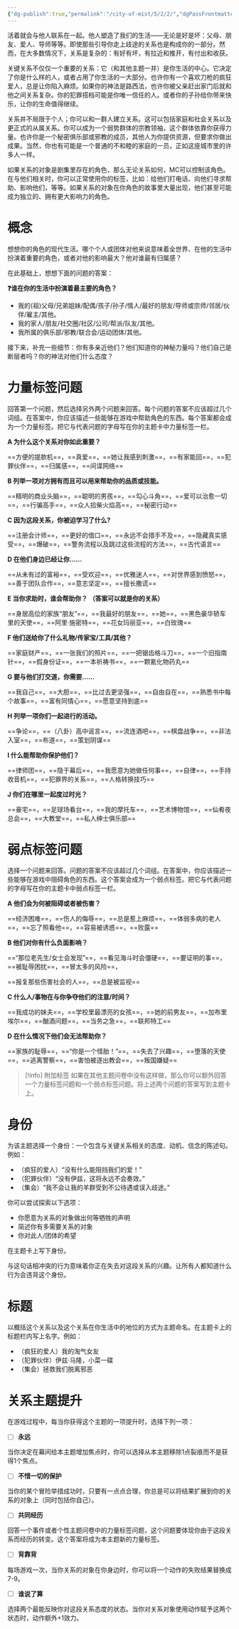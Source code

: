 ```yaml
---
{"dg-publish":true,"permalink":"/city-of-mist/5/2/2/","dgPassFrontmatter":true}
---
```


活着就会与他人联系在一起。他人塑造了我们的生活——无论是好是坏：父母、朋友、爱人、导师等等。即使那些引导你走上歧途的关系也是构成你的一部分。然而，在大多数情况下，关系是复杂的：有好有坏，有拉近和推开，有付出和收获。

关键关系不仅仅一个重要的关系：它（和其他主题一并）是你生活的中心。它决定了你是什么样的人，或者占用了你生活的一大部分。也许你有一个喜欢刀枪的疯狂爱人，总是让你陷入麻烦。如果你的神法是路西法，也许你被父亲赶出家门后就和他之间关系复杂。你的犯罪搭档可能是你唯一信任的人。或者你的子孙给你带来快乐，让你的生命值得继续。

关系并不局限于个人；你可以和一群人建立关系。这可以包括家庭和社会关系以及更正式的从属关系。你可以成为一个弱势群体的宗教领袖，这个群体依靠你获得力量。也许你是一个秘密俱乐部或邪教的成员，其他人为你提供资源，但要求你做出成果。当然，你也有可能是一个普通的不和睦的家庭的一员，正如这座城市里的许多人一样。

如果关系的对象是剧集里存在的角色，那么无论关系如何，MC可以控制该角色。在与他们相关时，你可以正常使用你的标签，比如：给他们打电话、向他们寻求帮助、影响他们，等等。如果关系的对象在你角色的故事里大量出现，他们甚至可能成为独立的、拥有更大影响力的角色。

# 概念
想想你的角色的现代生活。哪个个人或团体对他来说意味着全世界、在他的生活中扮演着重要的角色，或者对他的影响最大？他对谁最有归属感？

在此基础上，想想下面的问题的答案：

**❓谁在你的生活中扮演着最主要的角色？**

- 我的(祖)父母/兄弟姐妹/配偶/孩子/孙子/情人/最好的朋友/导师或宗师/邻居/伙伴/雇主/其他。
- 我的家人/朋友/社交圈/社区/公司/帮派/队友/其他。
- 我所属的俱乐部/邪教/联合会/运动团体/其他。

接下来，补充一些细节：你有多亲近他们？他们知道你的神秘力量吗？他们自己是断层者吗？你的神法对他们什么态度？

# 力量标签问题
回答第一个问题，然后选择另外两个问题来回答。每个问题的答案不应该超过几个词组。在答案中，你应该描述一些能够在游戏中帮助角色的东西。每个答案都会成为一个力量标签。把它与代表问题的字母写在你的主题卡中力量标签一栏。

**A 为什么这个关系对你如此重要？**

==方便的提款机==，==真爱==，==她让我感到刺激==，==有家能回==，==犯罪伙伴==，==归属感==，==间谍网络==

**B 列举一项对方拥有而且可以用来帮助你的品质或技能。**

==精明的商业头脑==，==聪明的男孩==，==勾心斗角==，==爱可以治愈一切==，==行骗高手==，==众人拾柴火焰高==，==秘密行动==

**C 因为这段关系，你被迫学习了什么?**

==注册会计师==，==更好的借口==，==永远不会措手不及==，==隐藏真实感受==，==爆破==，==警务流程以及跳过这些流程的方法==，==古代语言==

**D 在他们身边已经让你……**

==从未有过的富裕==，==受欢迎==，==优雅迷人==，==对世界感到愤怒==，==善于团队合作==，==意志坚定==，==擅长撒谎==

**E 当你求助时，谁会帮助你？ （答案可以就是你的关系）**

==身居高位的家族“朋友”==，==我最好的朋友==，==她==，==黑色豪华轿车里的天使==，==阿里·施密特==，==花女玛丽亚==，==白玫瑰==

**F 他们送给你了什么礼物/传家宝/工具/其他？**

==家庭财产==，==一张我们的照片==，==一把锯齿格斗刀==，==一个旧指南针==，==假身份证==，==一本祈祷书==，==一颗氰化物药丸==

**G 要与他们打交道，你需要……**

==我自己==，==大胆==，==比过去更坚强==，==自由自在==，==熟悉书中每个故事==，==富有同情心==，==愿意坚持到底==

**H 列举一项你们一起进行的活动。**

==争论==，==（八卦）高中谣言==，==流连酒吧==，==棋盘战争==，==非法入室==，==布道==，==策划阴谋==

**I 什么能帮助你保护他们？**

==律师团==，==隐于幕后==，==我愿意为她做任何事==，==自律==，==手持收音机==，==犯罪界的关系==，==人格转换技巧==

**J 你们在哪里一起度过时光？**

==豪宅==，==足球场看台==，==我的摩托车==，==艺术博物馆==，==仙肴夜总会==，==大教堂==，==私人绅士俱乐部==

# 弱点标签问题
选择一个问题来回答。问题的答案不应该超过几个词组。在答案中，你应该描述一些能够在游戏中阻碍角色的东西。这个答案会成为一个弱点标签。把它与代表问题的字母写在你的主题卡中弱点标签一栏。

**A 他们会为何被阻碍或者被伤害？**

==经济困难==，==伤人的侮辱==，==总是惹上麻烦==，==体弱多病的老人==，==忘了照看他==，==容易被诱惑==，==败露==

**B 他们对你有什么负面影响？**

==“那位老先生/女士会发现”==，==看见海斗时会僵硬==，==要证明的事==，==被耻辱困扰==，==冒太多的风险==，

==报复那些伤害社会的人==，==总是被监视==

**C 什么人/事物在与你争夺他们的注意/时间？**

==我成功的妹夫==，==学校里最漂亮的女孩==，==她的前男友==，==加布里埃尔==，==酗酒问题==，==当务之急==，==联邦特工==

**D 在什么情况下他们会无法帮助你？**

==家族的耻辱==，==“你是一个怪胎！”==，==失去了兴趣==，==堕落的天使==，==逃离警察==，==害怕被逐出教会==，==叛国嫌疑==

>[!info] 附加标签
>如果在其他主题问卷中没有这样做，那么你可以额外回答一个力量标签问题和一个弱点标签问题。将上述两个问题的答案写到主题卡上。

# 身份
为该主题选择一个身份：一个包含与关键关系相关的态度、动机、信念的陈述句。例如：

- （疯狂的爱人）“没有什么能阻挡我们的爱！”
- （犯罪伙伴）“没有伊兹，这将永远不会奏效。”
- （集会）“我不会让我的羊群受到不公待遇或误入歧途。”

你可以尝试探索以下选项：

- 你愿意为关系的对象做出何等牺牲的声明
- 简述你有多需要关系的对象
- 你对此人/团体的希望

在主题卡上写下身份。

与这句话相冲突的行为意味着你正在失去对这段关系的兴趣。让所有人都知道什么行为会违背这个身份。

# 标题
以概括这个关系以及这个关系在你生活中的地位的方式为主题命名。在主题卡上的标题栏内写上名字。例如：

- （疯狂的爱人）我的淘气女友
- （犯罪伙伴）伊兹·马隆，小菜一碟
- （集会）拯救我们脱离邪恶



# 关系主题提升

在游戏过程中，每当你获得这个主题的一项提升时，选择下列一项：

- [ ] **永远**

当你决定在幕间给本主题增加焦点时，你可以选择从本主题移除1点裂痕而不是获得1个焦点。

- [ ] **不惜一切的保护**

当你的某个冒险举措成功时，只要有一点点合理，你总是可以将结果扩展到你的关系的对象上（同时包括你自己）。

- [ ] **共同经历**

回答一个事件或者个性主题问卷中的力量标签问题，这个问题要体现你由于这段关系而经历的转变。这个答案将成为本主题新的力量标签。

- [ ] **背靠背**

每场游戏一次，当你关系的对象在你身边时，你可以将一个动作的失败结果替换成7-9。

- [ ] **谁说了算**

选择两个最能反映你对这段关系态度的状态。当你对关系对象使用动作赋予这两个状态时，动作额外+1效力。